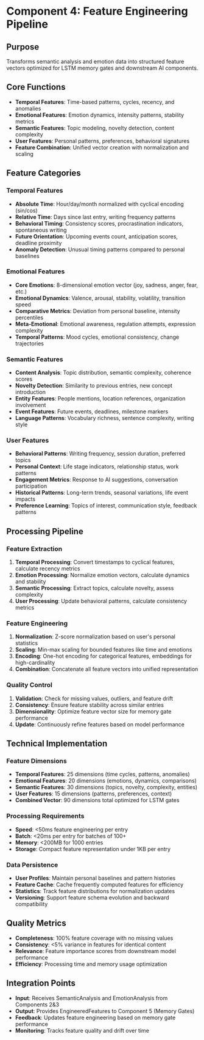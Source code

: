# Component 4: Feature Engineering Pipeline

## Purpose
Transforms semantic analysis and emotion data into structured feature vectors optimized for LSTM memory gates and downstream AI components.

## Core Functions
- **Temporal Features**: Time-based patterns, cycles, recency, and anomalies
- **Emotional Features**: Emotion dynamics, intensity patterns, stability metrics
- **Semantic Features**: Topic modeling, novelty detection, content complexity
- **User Features**: Personal patterns, preferences, behavioral signatures
- **Feature Combination**: Unified vector creation with normalization and scaling

## Feature Categories

### Temporal Features
- **Absolute Time**: Hour/day/month normalized with cyclical encoding (sin/cos)
- **Relative Time**: Days since last entry, writing frequency patterns
- **Behavioral Timing**: Consistency scores, procrastination indicators, spontaneous writing
- **Future Orientation**: Upcoming events count, anticipation scores, deadline proximity
- **Anomaly Detection**: Unusual timing patterns compared to personal baselines

### Emotional Features
- **Core Emotions**: 8-dimensional emotion vector (joy, sadness, anger, fear, etc.)
- **Emotional Dynamics**: Valence, arousal, stability, volatility, transition speed
- **Comparative Metrics**: Deviation from personal baseline, intensity percentiles
- **Meta-Emotional**: Emotional awareness, regulation attempts, expression complexity
- **Temporal Patterns**: Mood cycles, emotional consistency, change trajectories

### Semantic Features
- **Content Analysis**: Topic distribution, semantic complexity, coherence scores
- **Novelty Detection**: Similarity to previous entries, new concept introduction
- **Entity Features**: People mentions, location references, organization involvement
- **Event Features**: Future events, deadlines, milestone markers
- **Language Patterns**: Vocabulary richness, sentence complexity, writing style

### User Features
- **Behavioral Patterns**: Writing frequency, session duration, preferred topics
- **Personal Context**: Life stage indicators, relationship status, work patterns
- **Engagement Metrics**: Response to AI suggestions, conversation participation
- **Historical Patterns**: Long-term trends, seasonal variations, life event impacts
- **Preference Learning**: Topics of interest, communication style, feedback patterns

## Processing Pipeline

### Feature Extraction
1. **Temporal Processing**: Convert timestamps to cyclical features, calculate recency metrics
2. **Emotion Processing**: Normalize emotion vectors, calculate dynamics and stability
3. **Semantic Processing**: Extract topics, calculate novelty, assess complexity
4. **User Processing**: Update behavioral patterns, calculate consistency metrics

### Feature Engineering
1. **Normalization**: Z-score normalization based on user's personal statistics
2. **Scaling**: Min-max scaling for bounded features like time and emotions
3. **Encoding**: One-hot encoding for categorical features, embeddings for high-cardinality
4. **Combination**: Concatenate all feature vectors into unified representation

### Quality Control
1. **Validation**: Check for missing values, outliers, and feature drift
2. **Consistency**: Ensure feature stability across similar entries
3. **Dimensionality**: Optimize feature vector size for memory gate performance
4. **Update**: Continuously refine features based on model performance

## Technical Implementation

### Feature Dimensions
- **Temporal Features**: 25 dimensions (time cycles, patterns, anomalies)
- **Emotional Features**: 20 dimensions (emotions, dynamics, comparisons)
- **Semantic Features**: 30 dimensions (topics, novelty, complexity, entities)
- **User Features**: 15 dimensions (patterns, preferences, context)
- **Combined Vector**: 90 dimensions total optimized for LSTM gates

### Processing Requirements
- **Speed**: <50ms feature engineering per entry
- **Batch**: <20ms per entry for batches of 100+
- **Memory**: <200MB for 1000 entries
- **Storage**: Compact feature representation under 1KB per entry

### Data Persistence
- **User Profiles**: Maintain personal baselines and pattern histories
- **Feature Cache**: Cache frequently computed features for efficiency
- **Statistics**: Track feature distributions for normalization updates
- **Versioning**: Support feature schema evolution and backward compatibility

## Quality Metrics
- **Completeness**: 100% feature coverage with no missing values
- **Consistency**: <5% variance in features for identical content
- **Relevance**: Feature importance scores from downstream model performance
- **Efficiency**: Processing time and memory usage optimization

## Integration Points
- **Input**: Receives SemanticAnalysis and EmotionAnalysis from Components 2&3
- **Output**: Provides EngineeredFeatures to Component 5 (Memory Gates)
- **Feedback**: Updates feature engineering based on memory gate performance
- **Monitoring**: Tracks feature quality and drift over time